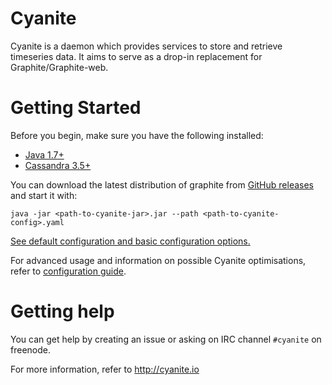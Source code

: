 # Cyanite

Cyanite is a daemon which provides services to store and retrieve timeseries data.
It aims to serve as a drop-in replacement for Graphite/Graphite-web.

# Getting Started

Before you begin, make sure you have the following installed:

  * [Java 1.7+](https://java.com/de/download/)
  * [Cassandra 3.5+](http://cassandra.apache.org/)

You can download the latest distribution of graphite from [GitHub releases](https://github.com/pyr/cyanite/releases)
and start it with:

```
java -jar <path-to-cyanite-jar>.jar --path <path-to-cyanite-config>.yaml
```

[See default configuration and basic configuration options.](https://github.com/pyr/cyanite/blob/master/doc/cyanite.yaml)

For advanced usage and information on possible Cyanite optimisations, refer to [configuration guide](http://cyanite.io/concepts.html).

# Getting help

You can get help by creating an issue or asking on IRC channel `#cyanite` on freenode.

For more information, refer to http://cyanite.io
